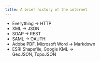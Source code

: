 ```yaml
---
title: A brief history of the internet
---
```


* Everything &rarr; HTTP
* XML &rarr; JSON
* SOAP &rarr; REST
* SAML &rarr; OAUTH
* Adobe PDF, Microsoft Word &rarr; Markdown
* ESRI Shapefile, Google KML &rarr;<br />GeoJSON, TopoJSON
